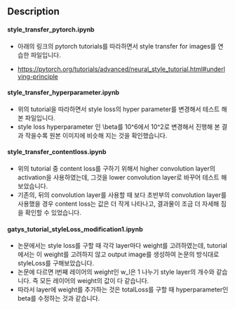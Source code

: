 ## Description


#### style_transfer_pytorch.ipynb
- 아래의 링크의 pytorch tutorials를 따라하면서 style transfer for images를 연습한 파일입니다. 

- https://pytorch.org/tutorials/advanced/neural_style_tutorial.html#underlying-principle

#### style_transfer_hyperparameter.ipynb
- 위의 tutorial을 따라하면서 style loss의 hyper parameter를 변경해서 테스트 해 본 파일입니다. 
- style loss hyperparameter 인 \beta를  10^6에서 10^2로 변경해서 진행해 본 결과 작을수록 원본 이미지에 비슷해 지는 것을 확인했습니다. 

#### style_transfer_contentloss.ipynb
- 위의 tutorial 중 content loss를 구하기 위해서 higher convolution layer의 activation을 사용하였는데, 그것을 lower convolution layer로 바꾸어 테스트 해 보았습니다. 
- 기존의, 뒤의 convolution layer를 사용할 때 보다 초반부의 convolution layer를 사용했을 경우 content loss는 값은 더 작게 나타나고, 결과물이 조금 더 자세해 짐을 확인할 수 있었습니다. 

#### gatys_tutorial_styleLoss_modification1.ipynb
- 논문에서는 style loss를 구할 때 각각 layer마다 weight를 고려하였는데, tutorial에서는 이 weight를 고려하지 않고 output image를 생성하여 논문의 방식대로 styleLoss를 구해보았습니다.
- 논문에 다르면 l번째 레이어의 weight인 w_l은 1 나누기 style layer의 개수와 같습니다. 즉 모든 레이어의 weight의 값이 다 같습니다.
- 따라서 layer에 weight를 추가하는 것은 totalLoss를 구할 때 hyperparameter인 beta를 수정하는 것과 같습니다. 
